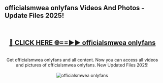 <h2>officialsmwea onlyfans Videos And Photos - Update Files 2025!</h2>
<br>
<div align="center">
<h2><a href="https://linkcuts.com/hfmhzwbr" rel="nofollow">🔴 CLICK HERE 🌐==►► officialsmwea onlyfans</a></h2>
<br>
Get officialsmwea onlyfans and all content. Now you can access all videos and pictures of officialsmwea onlyfans. New Updated Files 2025!
<br>
<br>
<a href="https://linkcuts.com/hfmhzwbr" rel="nofollow" data-target="animated-image.originalLink"><img src="https://i.ibb.co.com/WyWwxjT/player-gif2.gif" alt="officialsmwea onlyfans" style="max-width: 100%; display: inline-block;" data-target="animated-image.originalImage"></a>
</div>
<br>